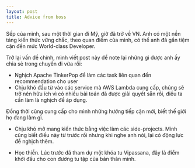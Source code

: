 ```yaml
---
layout: post
title: Advice from boss 
---
```


Sếp của mình, sau một thời gian đi Mỹ, giờ đã trở về VN.
Anh có một nền tảng kiến thức vững chắc, theo quan điểm của mình,
có thể anh đã gần tiệm cận đến mức World-class Developer.

Trở lại vấn đề chính, mình viết post này để note lại những gì được anh ấy
chia sẻ trong chuyến đi vừa rồi:

- Nghịch Apache TinkerPop để làm các task liên quan đến recommendation cho user
- Chịu khó đầu từ vào các service mà AWS Lambda cung cấp, chúng sẽ trở nên hữu ích vì có nhiều bài toán đã được giải quyết sẵn rồi, điều ta cần làm là nghịch để áp dụng.

Đồng thời cũng cung cấp cho mình những hướng tiếp cận mới, biết thế giới họ đang làm gì.

- Chịu khó mở mang kiến thức bằng việc làm các side-projects. Mình cũng biết điều này từ trước rồi nhưng khi nghe anh nói, lại có động lực để nghịch thêm.

- Học thiền. Lúc trước đã tham dự một khóa tu Vipassana, đây là điểm khởi đầu cho con đường tu tập của bản thân mình.

